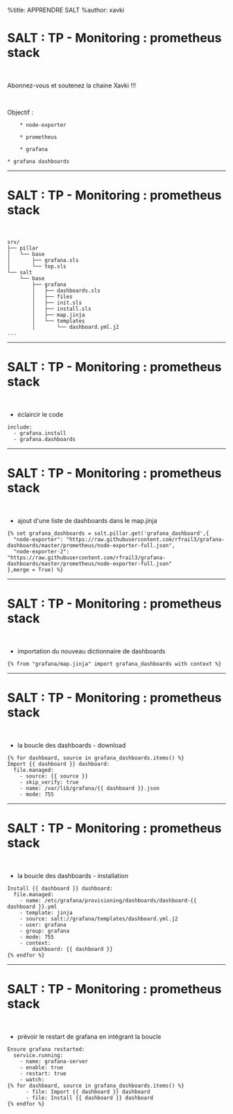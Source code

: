 %title: APPRENDRE SALT
%author: xavki


# SALT : TP - Monitoring : prometheus stack

<br>

Abonnez-vous et soutenez la chaine Xavki !!!

<br>

Objectif :

		* node-exporter

		* prometheus

		* grafana

    * grafana dashboards

---------------------------------------------------------------

# SALT : TP - Monitoring : prometheus stack

<br>

```
srv/
├── pillar
│   └── base
│       ├── grafana.sls
│       └── top.sls
└── salt
    └── base
        ├── grafana
        │   ├── dashboards.sls
        │   ├── files
        │   ├── init.sls
        │   ├── install.sls
        │   ├── map.jinja
        │   └── templates
        │       └── dashboard.yml.j2
...
```

---------------------------------------------------------------

# SALT : TP - Monitoring : prometheus stack

<br>

* éclaircir le code 

```
include:
  - grafana.install
  - grafana.dashboards
```

---------------------------------------------------------------

# SALT : TP - Monitoring : prometheus stack

<br>

* ajout d'une liste de dashboards dans le map.jinja

```
{% set grafana_dashboards = salt.pillar.get('grafana_dashboard',{
  "node-exporter": "https://raw.githubusercontent.com/rfrail3/grafana-dashboards/master/prometheus/node-exporter-full.json",
  "node-exporter-2": "https://raw.githubusercontent.com/rfrail3/grafana-dashboards/master/prometheus/node-exporter-full.json"
},merge = True) %}
```

---------------------------------------------------------------

# SALT : TP - Monitoring : prometheus stack

<br>

* importation du nouveau dictionnaire de dashboards

```
{% from "grafana/map.jinja" import grafana_dashboards with context %}
```

---------------------------------------------------------------

# SALT : TP - Monitoring : prometheus stack

<br>

* la boucle des dashboards - download

```
{% for dashboard, source in grafana_dashboards.items() %}
Import {{ dashboard }} dashboard:
  file.managed:
    - source: {{ source }}
    - skip_verify: true
    - name: /var/lib/grafana/{{ dashboard }}.json
    - mode: 755
```

---------------------------------------------------------------

# SALT : TP - Monitoring : prometheus stack

<br>

* la boucle des dashboards - installation

```
Install {{ dashboard }} dashboard:
  file.managed:
    - name: /etc/grafana/provisioning/dashboards/dashboard-{{ dashboard }}.yml
    - template: jinja
    - source: salt://grafana/templates/dashboard.yml.j2
    - user: grafana
    - group: grafana
    - mode: 755
    - context:
        dashboard: {{ dashboard }}
{% endfor %}
```

---------------------------------------------------------------

# SALT : TP - Monitoring : prometheus stack

<br>

* prévoir le restart de grafana en intégrant la boucle

```
Ensure grafana restarted:
  service.running:
    - name: grafana-server
    - enable: true
    - restart: true
    - watch:
{% for dashboard, source in grafana_dashboards.items() %}
      - file: Import {{ dashboard }} dashboard
      - file: Install {{ dashboard }} dashboard
{% endfor %}
```

